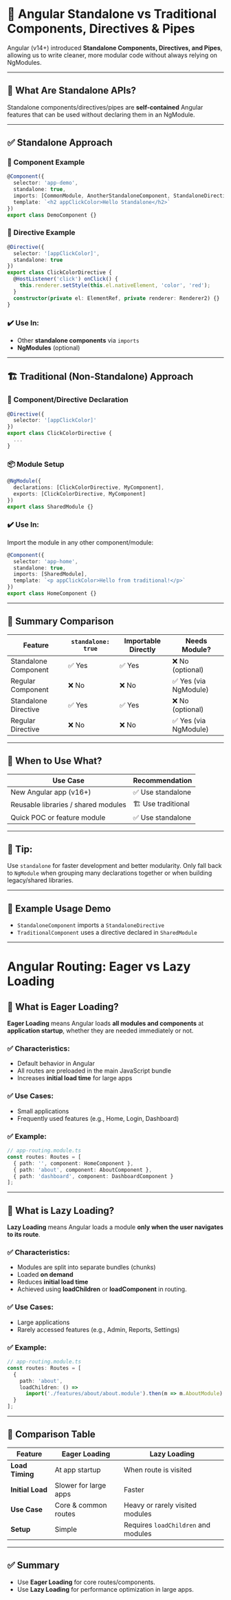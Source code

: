 
# 🚀 Angular Standalone vs Traditional Components, Directives & Pipes

Angular (v14+) introduced **Standalone Components, Directives, and Pipes**, allowing us to write cleaner, more modular code without always relying on NgModules.

---

## 📌 What Are Standalone APIs?

Standalone components/directives/pipes are **self-contained** Angular features that can be used without declaring them in an NgModule.

---

## ✅ Standalone Approach

### 🧩 Component Example
```ts
@Component({
  selector: 'app-demo',
  standalone: true,
  imports: [CommonModule, AnotherStandaloneComponent, StandaloneDirective],
  template: `<h2 appClickColor>Hello Standalone</h2>`
})
export class DemoComponent {}
```

### 🧩 Directive Example
```ts
@Directive({
  selector: '[appClickColor]',
  standalone: true
})
export class ClickColorDirective {
  @HostListener('click') onClick() {
    this.renderer.setStyle(this.el.nativeElement, 'color', 'red');
  }
  constructor(private el: ElementRef, private renderer: Renderer2) {}
}
```

### ✔️ Use In:
- Other **standalone components** via `imports`
- **NgModules** (optional)

---

## 🏗️ Traditional (Non-Standalone) Approach

### 🧩 Component/Directive Declaration
```ts
@Directive({
  selector: '[appClickColor]'
})
export class ClickColorDirective {
  ...
}
```

### 📦 Module Setup
```ts
@NgModule({
  declarations: [ClickColorDirective, MyComponent],
  exports: [ClickColorDirective, MyComponent]
})
export class SharedModule {}
```

### ✔️ Use In:
Import the module in any other component/module:
```ts
@Component({
  selector: 'app-home',
  standalone: true,
  imports: [SharedModule],
  template: `<p appClickColor>Hello from traditional!</p>`
})
export class HomeComponent {}
```

---

## 🔄 Summary Comparison

| Feature               | `standalone: true` | Importable Directly | Needs Module?       |
|----------------------|--------------------|----------------------|----------------------|
| Standalone Component | ✅ Yes             | ✅ Yes               | ❌ No (optional)     |
| Regular Component    | ❌ No              | ❌ No                | ✅ Yes (via NgModule)|
| Standalone Directive | ✅ Yes             | ✅ Yes               | ❌ No (optional)     |
| Regular Directive    | ❌ No              | ❌ No                | ✅ Yes (via NgModule)|

---

## 🧠 When to Use What?

| Use Case                             | Recommendation      |
|-------------------------------------|---------------------|
| New Angular app (v16+)              | ✅ Use standalone    |
| Reusable libraries / shared modules | 🏗️ Use traditional   |
| Quick POC or feature module         | ✅ Use standalone    |

---

## 📝 Tip:
Use `standalone` for faster development and better modularity. Only fall back to `NgModule` when grouping many declarations together or when building legacy/shared libraries.

---

## 🧪 Example Usage Demo
- `StandaloneComponent` imports a `StandaloneDirective`
- `TraditionalComponent` uses a directive declared in `SharedModule`

---



# Angular Routing: Eager vs Lazy Loading

## 🔷 What is Eager Loading?

**Eager Loading** means Angular loads **all modules and components** at **application startup**, whether they are needed immediately or not.

### ✅ Characteristics:
- Default behavior in Angular
- All routes are preloaded in the main JavaScript bundle
- Increases **initial load time** for large apps

### ✅ Use Cases:
- Small applications
- Frequently used features (e.g., Home, Login, Dashboard)

### ✅ Example:
```ts
// app-routing.module.ts
const routes: Routes = [
  { path: '', component: HomeComponent },
  { path: 'about', component: AboutComponent },
  { path: 'dashboard', component: DashboardComponent }
];
```

---

## 🔷 What is Lazy Loading?

**Lazy Loading** means Angular loads a module **only when the user navigates to its route**.

### ✅ Characteristics:
- Modules are split into separate bundles (chunks)
- Loaded **on demand**
- Reduces **initial load time**
- Achieved using **loadChildren** or **loadComponent** in routing.

### ✅ Use Cases:
- Large applications
- Rarely accessed features (e.g., Admin, Reports, Settings)

### ✅ Example:
```ts
// app-routing.module.ts
const routes: Routes = [
  {
    path: 'about',
    loadChildren: () =>
      import('./features/about/about.module').then(m => m.AboutModule)
  }
];
```

---

## 🔁 Comparison Table

| Feature             | Eager Loading                     | Lazy Loading                             |
|---------------------|-----------------------------------|-------------------------------------------|
| **Load Timing**     | At app startup                    | When route is visited                     |
| **Initial Load**    | Slower for large apps             | Faster                                    |
| **Use Case**        | Core & common routes              | Heavy or rarely visited modules           |
| **Setup**           | Simple                            | Requires `loadChildren` and modules       |

---

## ✅ Summary

- Use **Eager Loading** for core routes/components.
- Use **Lazy Loading** for performance optimization in large apps.


